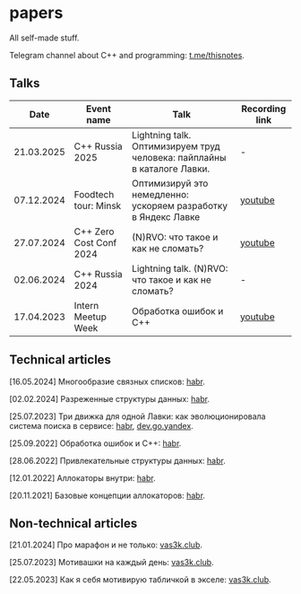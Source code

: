 # papers
All self-made stuff. 

Telegram channel about C++ and programming: [t.me/thisnotes](https://t.me/thisnotes). 

## Talks

| Date          | Event name                 | Talk       | Recording link     |
|---------------|----------------------------|------------|--------------------|
| 21.03.2025    | C++ Russia 2025            | Lightning talk. Оптимизируем труд человека: пайплайны в каталоге Лавки.   | \- |
| 07.12.2024    | Foodtech tour: Minsk       | Оптимизируй это немедленно: ускоряем разработку в Яндекс Лавке            | [youtube](https://www.youtube.com/watch?v=efIvao0bqlg) |
| 27.07.2024    | C++ Zero Cost Conf 2024    | (N)RVO: что такое и как не сломать?                                       | [youtube](https://www.youtube.com/watch?v=6B2euArRfdI&list=PLKSS_nuTY36hfa33WLFxmASOEuW4NP0uX&index=4) |
| 02.06.2024    | C++ Russia 2024            | Lightning talk. (N)RVO: что такое и как не сломать?                       | \- |
| 17.04.2023    | Intern Meetup Week         | Обработка ошибок и C++                                                    | [youtube](https://www.youtube.com/live/5stJKC6UGyI?feature=share&t=532) |

## Technical articles

[16.05.2024] Многообразие связных списков: [habr](https://habr.com/ru/articles/814955/).

[02.02.2024] Разреженные структуры данных: [habr](https://habr.com/ru/articles/790844/).

[25.07.2023] Три движка для одной Лавки: как эволюционировала система поиска в сервисе: [habr](https://habr.com/ru/companies/yandex/articles/748134/), [dev.go.yandex](https://dev.go.yandex/blog/three-engines-one-lavka-2023-09-27).

[25.09.2022] Обработка ошибок и C++: [habr](https://habr.com/ru/post/690038/). 

[28.06.2022] Привлекательные структуры данных: [habr](https://habr.com/ru/post/673776/).

[12.01.2022] Аллокаторы внутри: [habr](https://habr.com/ru/post/645137/).

[20.11.2021] Базовые концепции аллокаторов: [habr](https://habr.com/ru/post/590415/).

## Non-technical articles

[21.01.2024] Про марафон и не только: [vas3k.club](https://vas3k.club/post/22712/).

[25.07.2023] Мотивашки на каждый день: [vas3k.club](https://vas3k.club/post/20380/).

[22.05.2023] Как я себя мотивирую табличкой в экселе: [vas3k.club](https://vas3k.club/post/19725/).

